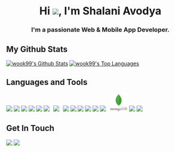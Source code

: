 <!--
**** is a ✨ _special_ ✨ repository because its `README.md` (this file) appears on your GitHub profile.-->

<h1 align="center">Hi <img src="https://raw.githubusercontent.com/MartinHeinz/MartinHeinz/master/wave.gif" width="30px">, I'm Shalani Avodya</h1>
<h3 align="center">I'm a passionate Web & Mobile App Developer.</h3>

##  My Github Stats

<a href="https://github.com/wook99/github-readme-stats"><img alt="wook99's Github Stats" src="https://github-readme-stats.vercel.app/api?username=wook99&show_icons=true&count_private=true&theme=react&hide_border=true&hide_title=true&bg_color=0D1117" /></a>
<a href="https://github.com/wook99/github-readme-stats"><img alt="wook99's Top Languages" src="https://github-readme-stats.vercel.app/api/top-langs/?username=wook99&langs_count=8&count_private=true&layout=compact&theme=react&hide_border=true&bg_color=0D1117" /></a>
<br>

## Languages and Tools
<p align="left">
    <img src="https://img.icons8.com/color/48/000000/java-coffee-cup-logo.png"/>
    <img src="https://img.icons8.com/color/48/000000/c-plus-plus-logo.png"/>
    <img src="https://img.icons8.com/color/48/000000/python.png"/>
    <img src="https://img.icons8.com/color/48/000000/html-5.png"/>
    <img src="https://img.icons8.com/color/48/000000/css3.png"/>
    <img style="padding-right:6px;" src="https://img.icons8.com/officel/40/000000/php-logo.png"/>
    <img style="padding-right:6px;" src="https://img.icons8.com/color/48/000000/nodejs.png"/>
    <img src="https://img.icons8.com/color/48/000000/react-native.png"/>
    <img src="https://img.icons8.com/color/48/000000/android-studio--v3.png"/>
    <img src="https://img.icons8.com/color/48/000000/flutter.png"/>
    <img src="https://img.icons8.com/color/48/000000/dart.png"/>
    <img src="https://img.icons8.com/color/48/000000/firebase.png"/>
    <img style="padding-right:6px;" src="https://img.icons8.com/fluent/50/000000/mysql-logo.png"/>
    <img src="https://raw.githubusercontent.com/devicons/devicon/master/icons/mongodb/mongodb-original-wordmark.svg" alt="mongodb" width="48" height="48"/>
    <img src="https://img.icons8.com/color/48/000000/bootstrap.png"/>
    <img src="https://img.icons8.com/color/48/000000/git.png"/> 
</p>

## Get In Touch
<a href="https://www.linkedin.com/in/tharindi-hansika-6896881b6/"><img src="https://img.icons8.com/color/50/000000/linkedin.png"/></a>
<a href=""/></a>
<a href="https://www.facebook.com/tharindi.hansika.37"><img src="https://img.icons8.com/color/48/000000/facebook-new.png"/></a>
